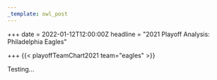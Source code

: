 ```yaml
---
_template: owl_post
---
```


+++
date = 2022-01-12T12:00:00Z
headline = "2021 Playoff Analysis: Philadelphia Eagles"

+++
{{< playoffTeamChart2021 team="eagles" >}}

Testing...
